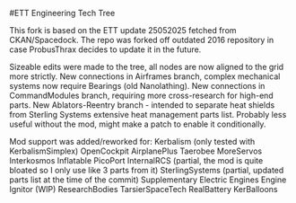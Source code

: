 #ETT
Engineering Tech Tree

This fork is based on the ETT update 25052025 fetched from CKAN/Spacedock. The repo was forked off outdated 2016 repository in case ProbusThrax decides to update it in the future.


Sizeable edits were made to the tree, all nodes are now aligned to the grid more strictly.
New connections in Airframes branch, complex mechanical systems now require Bearings (old Nanolathing).
New connections in CommandModules branch, requiring more cross-research for high-end parts.
New Ablators-Reentry branch - intended to separate heat shields from Sterling Systems extensive heat management parts list. Probably less useful without the mod, might make a patch to enable it conditionally.


Mod support was added/reworked for:
Kerbalism (only tested with KerbalismSimplex)
OpenCockpit
AirplanePlus
Taerobee
MoreServos
Interkosmos
Inflatable PicoPort
InternalRCS (partial, the mod is quite bloated so I only use like 3 parts from it)
SterlingSystems (partial, updated parts list at the time of the commit)
Supplementary Electric Engines
Engine Ignitor (WIP)
ResearchBodies
TarsierSpaceTech
RealBattery
KerBalloons
